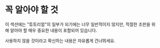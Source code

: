 # 꼭 알아야 할 것
이 섹션에는 "튜토리얼"의 일부가 되기에는 너무 일반적이지 않지만, 적절한 조판을 위해 알아야 할 매우 중요한 내용이 포함되어 있습니다.

사용하지 않을 것이라고 확신하는 내용은 자유롭게 건너뛰세요.
